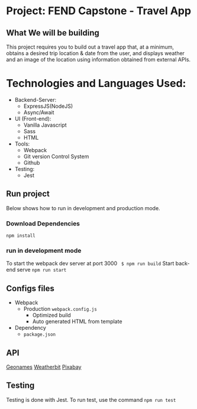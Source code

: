 # Project: FEND Capstone - Travel App

## What We will be building

This project requires you to build out a travel app that, at a minimum, obtains a desired trip location & date from the user, and displays weather and an image of the location using information obtained from external APIs.

# Technologies and Languages Used:

- Backend-Server:
  - ExpressJS(NodeJS)
  - Async/Await
- UI (Front-end):
  - Vanilla Javascript
  - Sass
  - HTML
- Tools:
  - Webpack
  - Git version Control System
  - Github
- Testing:
  - Jest

## Run project

Below shows how to run in development and production mode.

### Download Dependencies
`npm install`

### run in development mode

To start the webpack dev server at port 3000
` $ npm run build`
Start back-end serve
`npm run start`

## Configs files

- Webpack
  - Production `webpack.config.js`
    - Optimized build
    - Auto generated HTML from template
- Dependency
  - `package.json`

## API

[Geonames](http://www.geonames.org/export/web-services.html)
[Weatherbit](https://www.weatherbit.io/account/create)
[Pixabay](https://pixabay.com/api/docs/)

## Testing

Testing is done with Jest. To run test, use the command
`npm run test`

